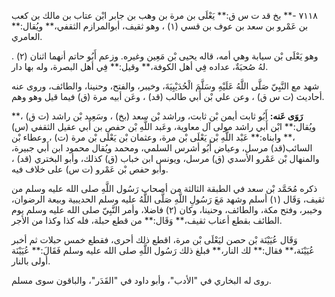 ٧١١٨ -** بخ قد ت س ق:** يَعْلَى بن مرة بن وهب بن جابر ابْن عتاب بن مالك بن كعب بن عَمْرو بن سعد بن عوف بن قسي (١) ، وهو ثقيف، أبوالمرازم الثقفي،** ويُقال:** العامري.

وهو يَعْلَى بْن سيابة وهي أمه، قاله يحيى بْن مَعِين وغيره. وزعم أَبُو حاتم أنهما اثنان (٢) . لهُ صُحبَةٌ، عداده فِي أهل الكوفة،** وقيل:** فِي أهل البصرة، وله بها دار.

شهد مع النَّبِيّ صَلَّى اللَّهُ عَلَيْهِ وسَلَّمَ الْحُدَيْبِيَةَ، وخيبر، والفتح، وحنينا، والطائف، وروى عنه أحاديث (ت س ق) ، وعن علي بْن أَبي طالب (قد) ، وعَن أبيه مرة (ق) فيما قيل وهو وهم.

**رَوَى عَنه:** أَبُو ثابت أيمن بْن ثابت، وراشد بْن سعد (بخ) ، وسَعِيد بْن راشد (ت ق) ،** ويُقال:** ابْن أَبي راشد مولى آل معاوية، وعَبد اللَّهِ بْن حفص بن أَبي عقيل الثقفي (س) ،** وابناه:** عَبْد اللَّهِ بْن يَعْلَى بْن مرة، وعثمان بْن يَعْلَى بْن مرة (ت) ، وعطاء بْن السائب(قد) مرسل، وعياض أَبُو أشرس السلمي، ومحمد ويُقال محمود ابن أَبي جبيرة، والمنهال بْن عَمْرو الأسدي (ق) مرسل، ويونس ابن خباب (ق) كذلك، وأبو البختري (قد) ، وأبو حفص بْن عَمْرو (ت س) على خلاف فيه.

ذكره مُحَمَّد بْن سعد في الطبقة الثالثة من أصحاب رَسُول اللَّهِ صلى الله عليه وسلم من ثقيف، وَقَال (١) أسلم وشهد مَعَ رَسُولِ اللَّهِ صَلَّى اللَّهُ عليه وسلم الحديبية وبيعة الرضوان، وخيبر، وفتح مكة، والطائف، وحنينا، وكان (٢) فاضلا، وأمر النَّبِيّ صلى الله عليه وسلم يوم الطائف بقطع أعناب ثقيف،** وَقَال:** من قطع حبلة، فله كذا وكذا من الأجر.

وَقَال عُيَيْنَة بْن حصن ليَعْلَى بْن مرة، اقطع ذلك أحرى، فقطع خمس حبلات ثم أخبر عُيَيْنَة،** فقال:** لك النار،** فبلغ ذلك رَسُول اللَّهِ صلى الله عليه وسلم فَقَالَ:** عُيَيْنَة أولى بالنار.

روى له البخاري في "الأدب"، وأبو داود في "القَدَر"، والباقون سوى مسلم.